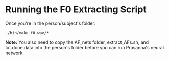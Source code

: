 # Running the F0 Extracting Script #
Once you're in the person/subject's folder:
```
./bin/make_f0 wav/*
```


**Note:** You also need to copy the AF\_nets folder, extract\_AFs.sh, and txt.done.data into the person's folder before you can run Prasanna's neural network.